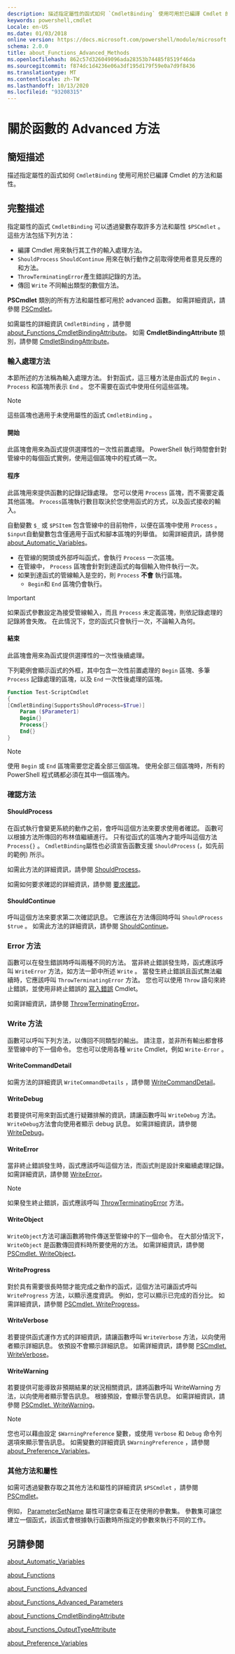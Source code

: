 ```yaml
---
description: 描述指定屬性的函式如何 `CmdletBinding` 使用可用於已編譯 Cmdlet 的方法和屬性。
keywords: powershell,cmdlet
Locale: en-US
ms.date: 01/03/2018
online version: https://docs.microsoft.com/powershell/module/microsoft.powershell.core/about/about_functions_advanced_methods?view=powershell-7.1&WT.mc_id=ps-gethelp
schema: 2.0.0
title: about_Functions_Advanced_Methods
ms.openlocfilehash: 862c57d326049096ada28353b74485f8519f46da
ms.sourcegitcommit: f874dc1d4236e06a3df195d179f59e0a7d9f8436
ms.translationtype: MT
ms.contentlocale: zh-TW
ms.lasthandoff: 10/13/2020
ms.locfileid: "93208315"
---
```

# <a name="about-functions-advanced-methods"></a>關於函數的 Advanced 方法

## <a name="short-description"></a>簡短描述

描述指定屬性的函式如何 `CmdletBinding` 使用可用於已編譯 Cmdlet 的方法和屬性。

## <a name="long-description"></a>完整描述

指定屬性的函式 `CmdletBinding` 可以透過變數存取許多方法和屬性 `$PSCmdlet` 。 這些方法包括下列方法：

- 編譯 Cmdlet 用來執行其工作的輸入處理方法。
- `ShouldProcess` `ShouldContinue` 用來在執行動作之前取得使用者意見反應的和方法。
- `ThrowTerminatingError`產生錯誤記錄的方法。
- 傳回 `Write` 不同輸出類型的數個方法。

**PSCmdlet** 類別的所有方法和屬性都可用於 advanced 函數。 如需詳細資訊，請參閱 [PSCmdlet](/dotnet/api/system.management.automation.pscmdlet)。

如需屬性的詳細資訊 `CmdletBinding` ，請參閱 [about_Functions_CmdletBindingAttribute](about_Functions_CmdletBindingAttribute.md)。
如需 **CmdletBindingAttribute** 類別，請參閱 [CmdletBindingAttribute](/dotnet/api/system.management.automation.cmdletbindingattribute)。

### <a name="input-processing-methods"></a>輸入處理方法

本節所述的方法稱為輸入處理方法。 針對函式，這三種方法是由函式的 `Begin` 、 `Process` 和區塊所表示 `End` 。 您不需要在函式中使用任何這些區塊。

> [!NOTE]
> 這些區塊也適用于未使用屬性的函式 `CmdletBinding` 。

#### <a name="begin"></a>開始

此區塊會用來為函式提供選擇性的一次性前置處理。
PowerShell 執行時間會針對管線中的每個函式實例，使用這個區塊中的程式碼一次。

#### <a name="process"></a>程序

此區塊用來提供函數的記錄記錄處理。 您可以使用 `Process` 區塊，而不需要定義其他區塊。 `Process`區塊執行數目取決於您使用函式的方式，以及函式接收的輸入。

自動變數 `$_` 或 `$PSItem` 包含管線中的目前物件，以便在區塊中使用 `Process` 。 `$input`自動變數包含僅適用于函式和腳本區塊的列舉值。
如需詳細資訊，請參閱 [about_Automatic_Variables](about_Automatic_Variables.md)。

- 在管線的開頭或外部呼叫函式，會執行 `Process` 一次區塊。
- 在管線中， `Process` 區塊會針對到達函式的每個輸入物件執行一次。
- 如果到達函式的管線輸入是空的，則 `Process` **不會** 執行區塊。
  - `Begin`和 `End` 區塊仍會執行。

> [!IMPORTANT]
> 如果函式參數設定為接受管線輸入，而且 `Process` 未定義區塊，則依記錄處理的記錄將會失敗。 在此情況下，您的函式只會執行一次，不論輸入為何。

#### <a name="end"></a>結束

此區塊會用來為函式提供選擇性的一次性後續處理。

下列範例會顯示函式的外框，其中包含一次性前置處理的 `Begin` 區塊、多筆 `Process` 記錄處理的區塊，以及 `End` 一次性後處理的區塊。

```powershell
Function Test-ScriptCmdlet
{
[CmdletBinding(SupportsShouldProcess=$True)]
    Param ($Parameter1)
    Begin{}
    Process{}
    End{}
}
```

> [!NOTE]
> 使用 `Begin` 或 `End` 區塊需要您定義全部三個區塊。 使用全部三個區塊時，所有的 PowerShell 程式碼都必須在其中一個區塊內。

### <a name="confirmation-methods"></a>確認方法

#### <a name="shouldprocess"></a>ShouldProcess

在函式執行會變更系統的動作之前，會呼叫這個方法來要求使用者確認。 函數可以根據方法所傳回的布林值繼續進行。 只有從函式的區塊內才能呼叫這個方法 `Process{}` 。 `CmdletBinding`屬性也必須宣告函數支援 `ShouldProcess` (，如先前的範例) 所示。

如需此方法的詳細資訊，請參閱 [ShouldProcess](/dotnet/api/system.management.automation.cmdlet.shouldprocess)。

如需如何要求確認的詳細資訊，請參閱 [要求確認](/powershell/scripting/developer/cmdlet/requesting-confirmation)。

#### <a name="shouldcontinue"></a>ShouldContinue

呼叫這個方法來要求第二次確認訊息。 它應該在方法傳回時呼叫 `ShouldProcess` `$true` 。 如需此方法的詳細資訊，請參閱 [ShouldContinue](/dotnet/api/system.management.automation.cmdlet.shouldcontinue)。

### <a name="error-methods"></a>Error 方法

函數可以在發生錯誤時呼叫兩種不同的方法。 當非終止錯誤發生時，函式應該呼叫 `WriteError` 方法，如方法一節中所述 `Write` 。 當發生終止錯誤且函式無法繼續時，它應該呼叫 `ThrowTerminatingError` 方法。 您也可以使用 `Throw` 語句來終止錯誤，並使用非終止錯誤的 [寫入錯誤](xref:Microsoft.PowerShell.Utility.Write-Error) Cmdlet。

如需詳細資訊，請參閱 [ThrowTerminatingError](/dotnet/api/system.management.automation.cmdlet.throwterminatingerror)。

### <a name="write-methods"></a>Write 方法

函數可以呼叫下列方法，以傳回不同類型的輸出。
請注意，並非所有輸出都會移至管線中的下一個命令。 您也可以使用各種 `Write` Cmdlet，例如 `Write-Error` 。

#### <a name="writecommanddetail"></a>WriteCommandDetail

如需方法的詳細資訊 `WriteCommandDetails` ，請參閱 [WriteCommandDetail](/dotnet/api/system.management.automation.cmdlet.writecommanddetail)。

#### <a name="writedebug"></a>WriteDebug

若要提供可用來對函式進行疑難排解的資訊，請讓函數呼叫 `WriteDebug` 方法。 `WriteDebug`方法會向使用者顯示 debug 訊息。 如需詳細資訊，請參閱 [WriteDebug](/dotnet/api/system.management.automation.cmdlet.writedebug)。

#### <a name="writeerror"></a>WriteError

當非終止錯誤發生時，函式應該呼叫這個方法，而函式則是設計來繼續處理記錄。 如需詳細資訊，請參閱 [WriteError](/dotnet/api/system.management.automation.cmdlet.writeerror)。

> [!NOTE]
> 如果發生終止錯誤，函式應該呼叫 [ThrowTerminatingError](/dotnet/api/system.management.automation.cmdlet.throwterminatingerror) 方法。

#### <a name="writeobject"></a>WriteObject

`WriteObject`方法可讓函數將物件傳送至管線中的下一個命令。 在大部分情況下， `WriteObject` 是函數傳回資料時所要使用的方法。 如需詳細資訊，請參閱 [PSCmdlet. WriteObject](/dotnet/api/system.management.automation.cmdlet.writeobject)。

#### <a name="writeprogress"></a>WriteProgress

對於具有需要很長時間才能完成之動作的函式，這個方法可讓函式呼叫 `WriteProgress` 方法，以顯示進度資訊。 例如，您可以顯示已完成的百分比。
如需詳細資訊，請參閱 [PSCmdlet. WriteProgress](/dotnet/api/system.management.automation.cmdlet.writeprogress)。

#### <a name="writeverbose"></a>WriteVerbose

若要提供函式運作方式的詳細資訊，請讓函數呼叫 `WriteVerbose` 方法，以向使用者顯示詳細訊息。 依預設不會顯示詳細訊息。 如需詳細資訊，請參閱 [PSCmdlet. WriteVerbose](/dotnet/api/system.management.automation.cmdlet.writeverbose)。

#### <a name="writewarning"></a>WriteWarning

若要提供可能導致非預期結果的狀況相關資訊，請將函數呼叫 WriteWarning 方法，以向使用者顯示警告訊息。 根據預設，會顯示警告訊息。 如需詳細資訊，請參閱 [PSCmdlet. WriteWarning](/dotnet/api/system.management.automation.cmdlet.writewarning)。

> [!NOTE]
> 您也可以藉由設定 `$WarningPreference` 變數，或使用 `Verbose` 和 `Debug` 命令列選項來顯示警告訊息。 如需變數的詳細資訊 `$WarningPreference` ，請參閱 [about_Preference_Variables](about_Preference_Variables.md)。

### <a name="other-methods-and-properties"></a>其他方法和屬性

如需可透過變數存取之其他方法和屬性的詳細資訊 `$PSCmdlet` ，請參閱 [PSCmdlet](/dotnet/api/system.management.automation.pscmdlet)。

例如， [ParameterSetName](/dotnet/api/system.management.automation.pscmdlet.parametersetname) 屬性可讓您查看正在使用的參數集。 參數集可讓您建立一個函式，該函式會根據執行函數時所指定的參數來執行不同的工作。

## <a name="see-also"></a>另請參閱

[about_Automatic_Variables](about_Automatic_Variables.md)

[about_Functions](about_Functions.md)

[about_Functions_Advanced](about_Functions_Advanced.md)

[about_Functions_Advanced_Parameters](about_Functions_Advanced_Parameters.md)

[about_Functions_CmdletBindingAttribute](about_Functions_CmdletBindingAttribute.md)

[about_Functions_OutputTypeAttribute](about_Functions_OutputTypeAttribute.md)

[about_Preference_Variables](about_Preference_Variables.md)

